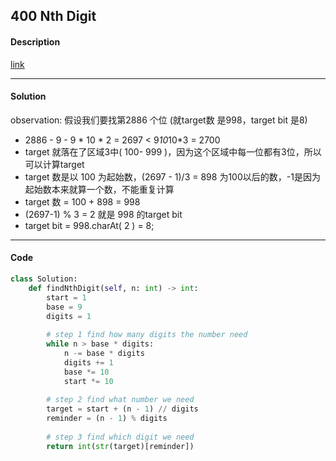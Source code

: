 ## 400 Nth Digit

#### Description

[link](https://leetcode.com/problems/nth-digit/)

---

#### Solution

observation: 假设我们要找第2886 个位 (就target数 是998，target bit 是8)

- 2886 - 9 - 9 * 10 * 2 = 2697 < 9*10*10*3 = 2700
- target 就落在了区域3中( 100- 999 )，因为这个区域中每一位都有3位，所以可以计算target
- target 数是以 100 为起始数，(2697 - 1)/3 = 898 为100以后的数，-1是因为起始数本来就算一个数，不能重复计算
- target 数 = 100 + 898 = 998
- (2697-1) % 3 = 2 就是 998 的target bit
- target bit = 998.charAt( 2 ) = 8;

---

#### Code

<!-- O(n) -->

```python
class Solution:
    def findNthDigit(self, n: int) -> int:
        start = 1
        base = 9
        digits = 1
        
        # step 1 find how many digits the number need
        while n > base * digits:
            n -= base * digits
            digits += 1
            base *= 10
            start *= 10
        
        # step 2 find what number we need
        target = start + (n - 1) // digits
        reminder = (n - 1) % digits
        
        # step 3 find which digit we need
        return int(str(target)[reminder])
```
